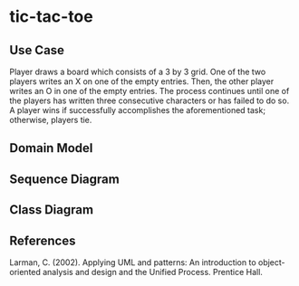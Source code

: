 # tic-tac-toe

## Use Case

Player draws a board which consists of a 3 by 3 grid. One of the two players writes an X on one of the empty entries. Then, the other player writes an O in one of the empty entries. The process continues until one of the players has written three consecutive characters or has failed to do so. A player wins if successfully accomplishes the aforementioned task; otherwise, players tie.

## Domain Model

## Sequence Diagram

## Class Diagram

## References

Larman, C. (2002). Applying UML and patterns: An introduction to object-oriented analysis and design and the Unified Process. Prentice Hall.